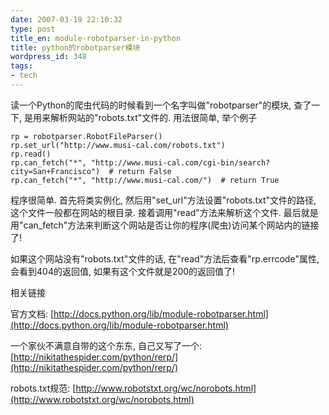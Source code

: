 ```yaml
---
date: 2007-03-19 22:10:32
type: post
title_en: module-robotparser-in-python
title: python的robotparser模块
wordpress_id: 348
tags:
- tech
---
```


读一个Python的爬虫代码的时候看到一个名字叫做"robotparser"的模块, 查了一下, 是用来解析网站的"robots.txt"文件的. 用法很简单, 举个例子

	rp = robotparser.RobotFileParser()
	rp.set_url("http://www.musi-cal.com/robots.txt")
	rp.read()
	rp.can_fetch("*", "http://www.musi-cal.com/cgi-bin/search?city=San+Francisco")  # return False
	rp.can_fetch("*", "http://www.musi-cal.com/")  # return True

程序很简单. 首先将类实例化, 然后用"set_url"方法设置"robots.txt"文件的路径, 这个文件一般都在网站的根目录. 接着调用"read"方法来解析这个文件. 最后就是用"can_fetch"方法来判断这个网站是否让你的程序(爬虫)访问某个网站内的链接了!

如果这个网站没有"robots.txt"文件的话, 在"read"方法后查看"rp.errcode"属性, 会看到404的返回值, 如果有这个文件就是200的返回值了!

相关链接

官方文档: [http://docs.python.org/lib/module-robotparser.html](http://docs.python.org/lib/module-robotparser.html)

一个家伙不满意自带的这个东东, 自己又写了一个: [http://nikitathespider.com/python/rerp/](http://nikitathespider.com/python/rerp/)

robots.txt规范: [http://www.robotstxt.org/wc/norobots.html](http://www.robotstxt.org/wc/norobots.html)
